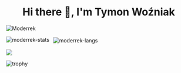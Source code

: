 
<h1 align="center">Hi there 👋, I'm Tymon Woźniak</h1>

<p align="left">
    <img src="https://komarev.com/ghpvc/?username=Moderrek&label=Profile%20views&color=8e44ad&style=flat" alt="Moderrek" />
</p>

<p>
<img align="left" src="https://github-readme-stats.vercel.app/api?username=Moderrek&show_icons=true&locale=en" alt="moderrek-stats">
&nbsp;
<img align="center" src="https://github-readme-stats.vercel.app/api/top-langs?username=Moderrek&show_icons=true&locale=en&layout=donut" alt="moderrek-langs">
</p>

<p>
<img align="center" src="https://github-readme-stats.vercel.app/api/wakatime?username=@MODERR&layout=compact&langs_count=6">
&nbsp;

![trophy](https://github-profile-trophy.vercel.app/?username=Moderrek)
</p>

<!--
**Moderrek/Moderrek** is a ✨ _special_ ✨ repository because its `README.md` (this file) appears on your GitHub profile.

Here are some ideas to get you started:

- 🔭 I’m currently working on ...
- 🌱 I’m currently learning ...
- 👯 I’m looking to collaborate on ...
- 🤔 I’m looking for help with ...
- 💬 Ask me about ...
- 📫 How to reach me: ...
- 😄 Pronouns: ...
- ⚡ Fun fact: ...
-->
